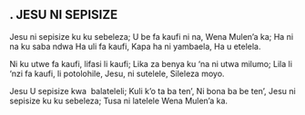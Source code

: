 ## . JESU NI SEPISIZE

Jesu ni sepisize ku ku sebeleza;
U be fa kaufi ni na, Wena Mulen’a ka;
Ha ni na ku saba ndwa Ha uli fa kaufi,
Kapa ha ni yambaela, Ha u etelela.


Ni ku utwe fa kaufi, lifasi li kaufi;
Lika za benya ku ‘na ni utwa milumo;
Lila li ‘nzi fa kaufi, li potolohile,
Jesu, ni sutelele, Sileleza moyo.


Jesu U sepisize kwa  balateleli;
Kuli k’o ta ba ten’, Ni bona ba be ten’,
Jesu ni sepisize ku ku sebeleza;
Tusa ni latelele Wena Mulen’a ka.

